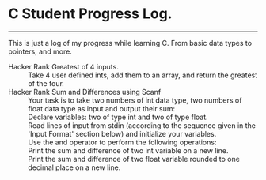 # C Student Progress Log.
<hr/>
<p> 
This is just a log of my progress while learning C. From basic data types to pointers, and more.
</p>
<dl>
    <dt>Hacker Rank Greatest of 4 inputs.</dt>
    <dd>
       Take 4 user defined ints, add them to an array, and return the greatest of the four.
    </dd>
    <dt>Hacker Rank Sum and Differences using Scanf</dt>
    <dd>
        Your task is to take two numbers of int data type, two numbers of float data type as input and output their sum:<br/>
        Declare  variables: two of type int and two of type float.<br/>
        Read  lines of input from stdin (according to the sequence given in the 'Input Format' section below) and initialize your  variables.<br/>
        Use the  and  operator to perform the following operations:<br/>
        Print the sum and difference of two int variable on a new line.<br/>
        Print the sum and difference of two float variable rounded to one decimal place on a new line.
    </dd>
</dl>
